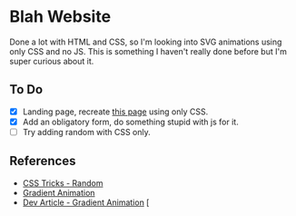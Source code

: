 # Blah Website
Done a lot with HTML and CSS, so I'm looking into SVG animations using only CSS and no JS. This is something I haven't really done before but I'm super curious about it.

## To Do
- [X] Landing page, recreate [this page](https://sva-starter.glitch.me/) using only CSS. 
- [X] Add an obligatory form, do something stupid with js for it.
- [ ] Try adding random with CSS only. 

## References
- [CSS Tricks - Random](https://css-tricks.com/random-numbers-css/) 
- [Gradient Animation](https://codepen.io/P1N2O/pen/pyBNzX)
- [Dev Article - Gradient Animation](https://dev.to/afif/we-can-finally-animate-css-gradient-kdk)
[

